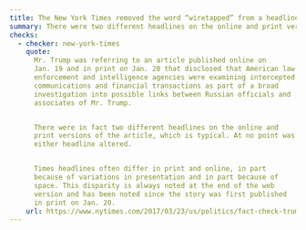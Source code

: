 ```yaml
---
title: The New York Times removed the word “wiretapped” from a headline
summary: There were two different headlines on the online and print versions, neither of which were altered.
checks:
  - checker: new-york-times
    quote:
      Mr. Trump was referring to an article published online on
      Jan. 19 and in print on Jan. 20 that disclosed that American law
      enforcement and intelligence agencies were examining intercepted
      communications and financial transactions as part of a broad
      investigation into possible links between Russian officials and
      associates of Mr. Trump.


      There were in fact two different headlines on the online and
      print versions of the article, which is typical. At no point was
      either headline altered.


      Times headlines often differ in print and online, in part
      because of variations in presentation and in part because of
      space. This disparity is always noted at the end of the web
      version and has been noted since the story was first published
      in print on Jan. 20.
    url: https://www.nytimes.com/2017/03/23/us/politics/fact-check-trump-misleads-surveillance-wiretapping.html
---
```


